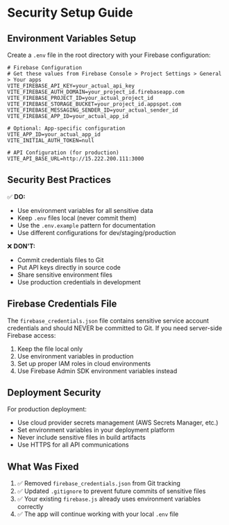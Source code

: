 # Security Setup Guide

## Environment Variables Setup

Create a `.env` file in the root directory with your Firebase configuration:

```env
# Firebase Configuration
# Get these values from Firebase Console > Project Settings > General > Your apps
VITE_FIREBASE_API_KEY=your_actual_api_key
VITE_FIREBASE_AUTH_DOMAIN=your_project_id.firebaseapp.com
VITE_FIREBASE_PROJECT_ID=your_actual_project_id
VITE_FIREBASE_STORAGE_BUCKET=your_project_id.appspot.com
VITE_FIREBASE_MESSAGING_SENDER_ID=your_actual_sender_id
VITE_FIREBASE_APP_ID=your_actual_app_id

# Optional: App-specific configuration
VITE_APP_ID=your_actual_app_id
VITE_INITIAL_AUTH_TOKEN=null

# API Configuration (for production)
VITE_API_BASE_URL=http://15.222.200.111:3000
```

## Security Best Practices

✅ **DO:**
- Use environment variables for all sensitive data
- Keep `.env` files local (never commit them)
- Use the `.env.example` pattern for documentation
- Use different configurations for dev/staging/production

❌ **DON'T:**
- Commit credentials files to Git
- Put API keys directly in source code
- Share sensitive environment files
- Use production credentials in development

## Firebase Credentials File

The `firebase_credentials.json` file contains sensitive service account credentials and should NEVER be committed to Git. If you need server-side Firebase access:

1. Keep the file local only
2. Use environment variables in production
3. Set up proper IAM roles in cloud environments
4. Use Firebase Admin SDK environment variables instead

## Deployment Security

For production deployment:
- Use cloud provider secrets management (AWS Secrets Manager, etc.)
- Set environment variables in your deployment platform
- Never include sensitive files in build artifacts
- Use HTTPS for all API communications

## What Was Fixed

1. ✅ Removed `firebase_credentials.json` from Git tracking
2. ✅ Updated `.gitignore` to prevent future commits of sensitive files
3. ✅ Your existing `firebase.js` already uses environment variables correctly
4. ✅ The app will continue working with your local `.env` file 